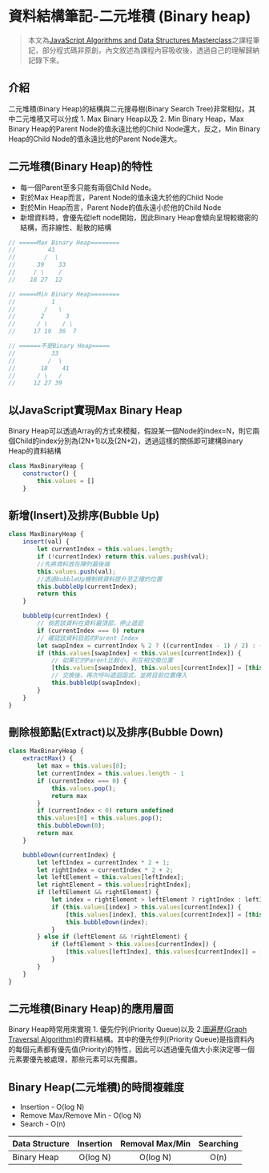 # 資料結構筆記-二元堆積 (Binary heap)

> 本文為[JavaScript Algorithms and Data Structures Masterclass](https://www.udemy.com/course/js-algorithms-and-data-structures-masterclass/)之課程筆記，部分程式碼非原創，內文敘述為課程內容吸收後，透過自己的理解歸納記錄下來。


## 介紹


二元堆積(Binary Heap)的結構與二元搜尋樹(Binary Search Tree)非常相似，其中二元堆積又可以分成 1. Max Binary Heap以及 2. Min Binary Heap，Max Binary Heap的Parent Node的值永遠比他的Child Node還大，反之，Min Binary Heap的Child Node的值永遠比他的Parent Node還大。

## 二元堆積(Binary Heap)的特性

* 每一個Parent至多只能有兩個Child Node。
* 對於Max Heap而言，Parent Node的值永遠大於他的Child Node
* 對於Min Heap而言，Parent Node的值永遠小於他的Child Node
* 新增資料時，會優先從left node開始，因此Binary Heap會傾向呈現較緻密的結構，而非線性、鬆散的結構

```js
// =====Max Binary Heap========
//         41
//        /  \
//      39    33
//     / \    /
//    18 27  12 

// =====Min Binary Heap========
//          1
//        /   \
//       2      3
//      / \    / \
//     17 19  36  7

// ======不是Binary Heap=====
//          33
//         /  \
//       18    41
//      / \   /
//     12 27 39
```

## 以JavaScript實現Max Binary Heap

Binary Heap可以透過Array的方式來模擬，假設某一個Node的index=N，則它兩個Child的index分別為(2N+1)以及(2N+2)，透過這樣的關係即可建構Binary Heap的資料結構

```js
class MaxBinaryHeap {
    constructor() {
        this.values = []
    }
```

## 新增(Insert)及排序(Bubble Up)

```js
class MaxBinaryHeap {
    insert(val) {
        let currentIndex = this.values.length;
        if (!currentIndex) return this.values.push(val);
        //先將資料放在陣列最後端
        this.values.push(val);
        //透過bubbleUp機制將資料提升至正確的位置
        this.bubbleUp(currentIndex);
        return this
    }

    bubbleUp(currentIndex) {
        // 倘若該資料在資料最頂部，停止遞迴
        if (currentIndex === 0) return
        // 確認該資料目前的Parent Index
        let swapIndex = currentIndex % 2 ? ((currentIndex - 1) / 2) : ((currentIndex - 2) / 2);
        if (this.values[swapIndex] < this.values[currentIndex]) {
            // 如果它的Parent比較小，則互相交換位置
            [this.values[swapIndex], this.values[currentIndex]] = [this.values[currentIndex], this.values[swapIndex]];
            // 交換後，再次呼叫遞迴函式，並將目前位置傳入
            this.bubbleUp(swapIndex);
        }
    }
}
```

## 刪除根節點(Extract)以及排序(Bubble Down)

```js
class MaxBinaryHeap {
    extractMax() {
        let max = this.values[0];
        let currentIndex = this.values.length - 1
        if (currentIndex === 0) {
            this.values.pop();
            return max
        }
        if (currentIndex < 0) return undefined
        this.values[0] = this.values.pop();
        this.bubbleDown(0);
        return max
    }

    bubbleDown(currentIndex) {
        let leftIndex = currentIndex * 2 + 1;
        let rightIndex = currentIndex * 2 + 2;
        let leftElement = this.values[leftIndex];
        let rightElement = this.values[rightIndex];
        if (leftElement && rightElement) {
            let index = rightElement > leftElement ? rightIndex : leftIndex;
            if (this.values[index] > this.values[currentIndex]) {
                [this.values[index], this.values[currentIndex]] = [this.values[currentIndex], this.values[index]];
                this.bubbleDown(index);
            }
        } else if (leftElement && !rightElement) {
            if (leftElement > this.values[currentIndex]) {
                [this.values[leftIndex], this.values[currentIndex]] = [this.values[currentIndex], this.values[leftIndex]];
            }
        }
    }
}
```

## 二元堆積(Binary Heap)的應用層面

Binary Heap時常用來實現 1. 優先佇列(Priority Queue)以及 2.[圖遍歷(Graph Traversal Algorithm)]()的資料結構。其中的優先佇列(Priority Queue)是指資料內的每個元素都有優先值(Priority)的特性，因此可以透過優先值大小來決定哪一個元素要優先被處理，那些元素可以先擱置。

## Binary Heap(二元堆積)的時間複雜度

* Insertion - O(log N)
* Remove Max/Remove Min - O(log N)
* Search - O(n)

Data Structure| Insertion|Removal Max/Min|Searching |
  ----------  |:--------:|:-------------:|:--------:|
  Binary Heap | O(log N) |  O(log N)     |   O(n)   |

